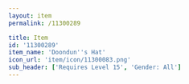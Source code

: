 ```yaml
---
layout: item
permalink: /11300289

title: Item
id: '11300289'
item_name: 'Doondun''s Hat'
icon_url: 'item/icon/11300083.png'
sub_header: ['Requires Level 15', 'Gender: All']
---
```

